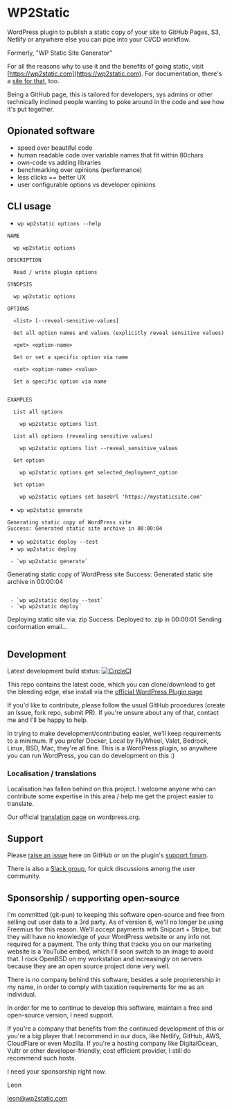 # WP2Static

WordPress plugin to publish a static copy of your site to GitHub Pages, S3, Netlify or anywhere else you can pipe into your CI/CD workflow.

Formerly, "WP Static Site Generator"

For all the reasons why to use it and the benefits of going static, visit [https://wp2static.com](https://wp2static.com). For documentation, there's a [site for that](https://docs.wp2static.com), too.

Being a GitHub page, this is tailored for developers, sys admins or other technically inclined people wanting to poke around in the code and see how it's put together.  
    
## Opionated software

 - speed over beautiful code
 - human readable code over variable names that fit within 80chars
 - own-code vs adding libraries
 - benchmarking over opinions (performance)
 - less clicks == better UX
 - user configurable options vs developer opinions

## CLI usage

 - `wp wp2static options --help`
```
NAME

  wp wp2static options

DESCRIPTION

  Read / write plugin options

SYNOPSIS

  wp wp2static options

OPTIONS

  <list> [--reveal-sensitive-values]

  Get all option names and values (explicitly reveal sensitive values)

  <get> <option-name>

  Get or set a specific option via name

  <set> <option-name> <value>

  Set a specific option via name


EXAMPLES

  List all options

    wp wp2static options list

  List all options (revealing sensitive values)

    wp wp2static options list --reveal_sensitive_values

  Get option

    wp wp2static options get selected_deployment_option

  Set option

    wp wp2static options set baseUrl 'https://mystaticsite.com'
```
 - `wp wp2static generate`

```
Generating static copy of WordPress site
Success: Generated static site archive in 00:00:04
```

 - `wp wp2static deploy --test`
 - `wp wp2static deploy`
```
 - `wp wp2static generate`

```
Generating static copy of WordPress site
Success: Generated static site archive in 00:00:04
```

 - `wp wp2static deploy --test`
 - `wp wp2static deploy`
```
Deploying static site via: zip
Success: Deployed to: zip in 00:00:01
Sending conformation email...
```

```


## Development

Latest development build status: [![CircleCI](https://circleci.com/gh/leonstafford/wordpress-static-html-plugin/tree/master.svg?style=svg)](https://circleci.com/gh/leonstafford/wordpress-static-html-plugin/tree/master)

This repo contains the latest code, which you can clone/download to get the bleeding edge, else install via the [official WordPress Plugin page](https://wordpress.org/plugins/static-html-output-plugin/)

If you'd like to contribute, please follow the usual GitHub procedures (create an Issue, fork repo, submit PR). If you're unsure about any of that, contact me and I'll be happy to help. 

In trying to make development/contributing easier, we'll keep requirements to a minimum. If you prefer Docker, Local by FlyWheel, Valet, Bedrock, Linux, BSD, Mac, they're all fine. This is a WordPress plugin, so anywhere you can run WordPress, you can do development on this :)


### Localisation / translations

Localisation has fallen behind on this project. I welcome anyone who can contribute some expertise in this area / help me get the project easier to translate.

Our official [translation page](https://translate.wordpress.org/projects/wp-plugins/static-html-output-plugin) on wordpress.org.


## Support

Please [raise an issue](https://github.com/leonstafford/wordpress-static-html-plugin/issues/new) here on GitHub or on the plugin's [support forum](https://forum.wp2static.com).

There is also a [Slack group](https://join.slack.com/t/wp2static/shared_invite/enQtNDQ4MDM4MjkwNjEwLTVmN2I2MmU4ODI2MWRkNzM4ZGU3YWU4ZGVhMzgwZTc1MDE2OGNmYTFhOGMwM2U0ZTVlYTljYmM2Yjk2ODJlOTk), for quick discussions among the user community.

## Sponsorship / supporting open-source 

I'm committed (git-pun) to keeping this software open-source and free from selling out user data to a 3rd party. As of version 6, we'll no longer be using Freemius for this reason. We'll accept payments with Snipcart + Stripe, but they will have no knowledge of your WordPress website or any info not required for a payment. The only thing that tracks you on our marketing website is a YouTube embed, which I'll soon switch to an image to avoid that. I rock OpenBSD on my workstation and increasingly on servers because they are an open source project done very well.   

There is no company behind this software, besides a sole proprietership in my name, in order to comply with taxation requirements for me as an individual. 

In order for me to continue to develop this software, maintain a free and open-source version, I need support. 

If you're a company that benefits from the continued development of this or you're a big player that I recommend in our docs, like Netlify, GitHub, AWS, CloudFlare or even Mozilla. If you're a hosting company like DigitalOcean, Vultr or other developer-friendly, cost efficient provider, I still do recommend such hosts. 

I need your sponsorship right now. 

Leon 

leon@wp2static.com
